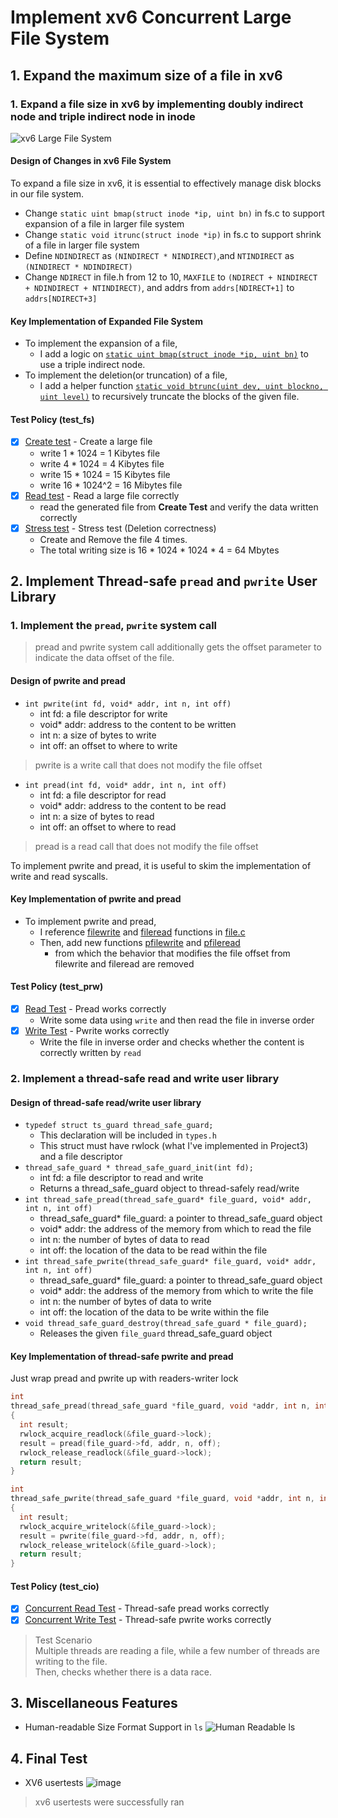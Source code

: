 # Implement xv6 Concurrent Large File System

## 1. Expand the maximum size of a file in xv6

### 1. Expand a file size in xv6 by implementing doubly indirect node and triple indirect node in inode

![xv6 Large File System](images/Large_File_System.png)

#### Design of Changes in xv6 File System

To expand a file size in xv6, it is essential to effectively manage disk blocks in our file system.
- Change `static uint bmap(struct inode *ip, uint bn)` in fs.c to support expansion of a file in larger file system
- Change `static void itrunc(struct inode *ip)` in fs.c to support shrink of a file in larger file system
- Define `NDINDIRECT` as `(NINDIRECT * NINDIRECT)`,and `NTINDIRECT` as `(NINDIRECT * NDINDIRECT)`
- Change `NDIRECT` in file.h from 12 to 10, `MAXFILE` to `(NDIRECT + NINDIRECT + NDINDIRECT + NTINDIRECT)`, and addrs from `addrs[NDIRECT+1]` to `addrs[NDIRECT+3]`

#### Key Implementation of Expanded File System

- To implement the expansion of a file,
  - I add a logic on [`static uint bmap(struct inode *ip, uint bn)`](/xv6-public/fs.c#L373) to use a triple indirect node.
- To implement the deletion(or truncation) of a file,
  - I add a helper function [`static void btrunc(uint dev, uint blockno, uint level)`](/xv6-public/fs.c#L469) to recursively truncate the blocks of the given file. 

#### Test Policy (test_fs)
  - [x] [Create test](/xv6-public/test_fs.c#L104) - Create a large file
    + write 1 * 1024 = 1 Kibytes file
    + write 4 * 1024 = 4 Kibytes file
    + write 15 * 1024 = 15 Kibytes file
    + write 16 * 1024^2 = 16 Mibytes file
  - [x] [Read test](/xv6-public/test_fs.c#L116) - Read a large file correctly
    + read the generated file from **Create Test** and verify the data written correctly
  - [x] [Stress test](/xv6-public/test_fs.c#L134) - Stress test (Deletion correctness)
    + Create and Remove the file 4 times.
    + The total writing size is 16 * 1024 * 1024 * 4 = 64 Mbytes

## 2. Implement Thread-safe `pread` and `pwrite` User Library

### 1. Implement the `pread`, `pwrite` system call
> pread and pwrite system call additionally gets the offset parameter to indicate the data offset of the file.

#### Design of pwrite and pread

- `int pwrite(int fd, void* addr, int n, int off)`
  + int fd: a file descriptor for write
  + void* addr: address to the content to be written
  + int n: a size of bytes to write
  + int off: an offset to where to write
> pwrite is a write call that does not modify the file offset

- `int pread(int fd, void* addr, int n, int off)`
  + int fd: a file descriptor for read
  + void* addr: address to the content to be read
  + int n: a size of bytes to read
  + int off: an offset to where to read
> pread is a read call that does not modify the file offset

To implement pwrite and pread, it is useful to skim the implementation of write and read syscalls.

#### Key Implementation of pwrite and pread

- To implement pwrite and pread,
  - I reference [filewrite](/xv6-public/file.c#L118) and [fileread](/xv6-public/file.c#L97) functions in [file.c](/xv6-public/file.c)
  - Then, add new functions [pfilewrite](/xv6-public/file.c#L181) and [pfileread](/xv6-public/file.c#L181)
    - from which the behavior that modifies the file offset from filewrite and fileread are removed

#### Test Policy (test_prw)

  - [x] [Read Test](/xv6-public/test_prw.c#L61) - Pread works correctly
    - Write some data using `write` and then read the file in inverse order
  - [x] [Write Test](/xv6-public/test_prw.c#L91) - Pwrite works correctly
    - Write the file in inverse order and checks whether the content is correctly written by `read`

### 2. Implement a thread-safe read and write user library

#### Design of thread-safe read/write user library

- `typedef struct ts_guard thread_safe_guard;`
  - This declaration will be included in `types.h`
  - This struct must have rwlock (what I've implemented in Project3) and a file descriptor
- `thread_safe_guard * thread_safe_guard_init(int fd);`
  - int fd: a file descriptor to read and write
  - Returns a thread_safe_guard object to thread-safely read/write
- `int thread_safe_pread(thread_safe_guard* file_guard, void* addr, int n, int off)`
  - thread_safe_guard* file_guard: a pointer to thread_safe_guard object
  - void* addr: the address of the memory from which to read the file
  - int n: the number of bytes of data to read
  - int off: the location of the data to be read within the file
- `int thread_safe_pwrite(thread_safe_guard* file_guard, void* addr, int n, int off)`
  - thread_safe_guard* file_guard: a pointer to thread_safe_guard object
  - void* addr: the address of the memory from which to write the file
  - int n: the number of bytes of data to write
  - int off: the location of the data to be write within the file
- `void thread_safe_guard_destroy(thread_safe_guard * file_guard);`
  - Releases the given `file_guard` thread_safe_guard object

#### Key Implementation of thread-safe pwrite and pread

Just wrap pread and pwrite up with readers-writer lock

```c
int
thread_safe_pread(thread_safe_guard *file_guard, void *addr, int n, int off)
{
  int result;
  rwlock_acquire_readlock(&file_guard->lock);
  result = pread(file_guard->fd, addr, n, off);
  rwlock_release_readlock(&file_guard->lock);
  return result;
}
```

```c
int
thread_safe_pwrite(thread_safe_guard *file_guard, void *addr, int n, int off)
{
  int result;
  rwlock_acquire_writelock(&file_guard->lock);
  result = pwrite(file_guard->fd, addr, n, off);
  rwlock_release_writelock(&file_guard->lock);
  return result;
}
```

#### Test Policy (test_cio)
- [x] [Concurrent Read Test](/xv6-public/test_cio.c#L63) - Thread-safe pread works correctly
- [x] [Concurrent Write Test](/xv6-public/test_cio.c#L87) - Thread-safe pwrite works correctly
> Test Scenario  
> Multiple threads are reading a file, while a few number of threads are writing to the file.  
> Then, checks whether there is a data race.

## 3. Miscellaneous Features

- Human-readable Size Format Support in `ls`
![Human Readable ls](images/human-readable-ls.png)

## 4. Final Test

- XV6 usertests
![image](images/xv6-usertests.png)
> xv6 usertests were successfully ran